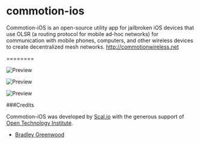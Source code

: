 commotion-ios
=============

Commotion-iOS is an open-source utility app for jailbroken iOS devices that use OLSR (a routing protocol for mobile ad-hoc networks) for communication with mobile phones, computers, and other wireless devices to create decentralized mesh networks.  http://commotionwireless.net

========

![Preview](https://github.com/bmgdev/commotion-ios/blob/master/commotion-ios/images/screenshots/1.PNG?raw=true)

![Preview](https://github.com/bmgdev/commotion-ios/blob/master/commotion-ios/images/screenshots/2.PNG?raw=true)

![Preview](https://github.com/bmgdev/commotion-ios/blob/master/commotion-ios/images/screenshots/3.PNG?raw=true)

###Credits

Commotion-iOS was developed by [Scal.io](http://scal.io) with the generous support of [Open Technology Institute](http://oti.newamerica.net/).

- [Bradley Greenwood](https://github.com/bmgdev/)

